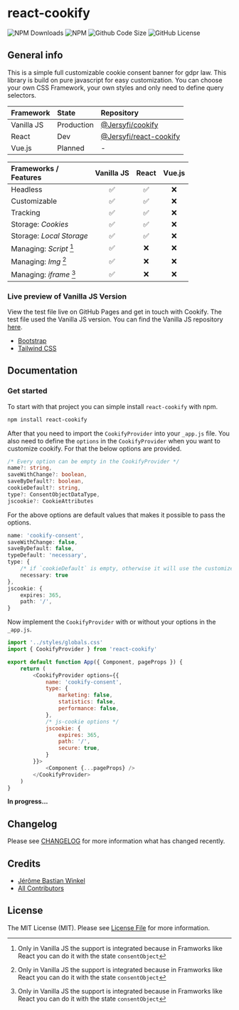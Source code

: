 # react-cookify

![NPM Downloads](https://img.shields.io/npm/dt/react-cookify)
![NPM](https://img.shields.io/npm/v/react-cookify)
![Github Code Size](https://img.shields.io/github/languages/code-size/jersyfi/react-cookify)
![GitHub License](https://img.shields.io/github/license/jersyfi/react-cookify)

## General info
This is a simple full customizable cookie consent banner for gdpr law. This library is build on pure javascript for easy customization. You can choose your own CSS Framework, your own styles and only need to define query selectors.

| Framework  | State      | Repository                                                         |
| :---       | :---       | :---                                                               |
| Vanilla JS | Production | [@Jersyfi/cookify](https://github.com/Jersyfi/Cookify)             |
| React      | Dev        | [@Jersyfi/react-cookify](https://github.com/Jersyfi/react-cookify) |
| Vue.js     | Planned    | -                                                                  |

| Frameworks /<br> Features | Vanilla JS | React | Vue.js |
| :---                      | :---: | :---: | :---: |
| Headless                  | ✅ | ✅ | ❌ |
| Customizable              | ✅ | ✅ | ❌ |
| Tracking                  | ✅ | ✅ | ❌ |
| Storage: *Cookies*        | ✅ | ✅ | ❌ |
| Storage: *Local Storage*  | ✅ | ✅ | ❌ |
| Managing: *Script* [^1]   | ✅ | ❌ | ❌ |
| Managing: *Img* [^1]      | ✅ | ❌ | ❌ |
| Managing: *iframe* [^1]   | ✅ | ❌ | ❌ |

[^1]: Only in Vanilla JS the support is integrated because in Framworks like React you can do it with the state `consentObject`

### Live preview of Vanilla JS Version
View the test file live on GitHub Pages and get in touch with Cookify. The test file used the Vanilla JS version. You can find the Vanilla JS repository [here](https://github.com/jersyfi/cookify).
- [Bootstrap](https://jersyfi.github.io/Cookify/test/preview/bootstrap.html)
- [Tailwind CSS](https://jersyfi.github.io/Cookify/test/preview/tailwindcss.html)

## Documentation

### Get started

To start with that project you can simple install `react-cookify` with npm.

```bash
npm install react-cookify
```

After that you need to import the `CookifyProvider` into your `_app.js` file. You also need to define the `options` in the `CookifyProvider` when you want to customize cookify. For that the below options are provided.

```typescript
/* Every option can be empty in the CookifyProvider */
name?: string,
saveWithChange?: boolean,
saveByDefault?: boolean,
cookieDefault?: string,
type?: ConsentObjectDataType,
jscookie?: CookieAttributes
```

For the above options are default values that makes it possible to pass the options.

```typescript
name: 'cookify-consent',
saveWithChange: false,
saveByDefault: false,
typeDefault: 'necessary',
type: {
    /* if `cookieDefault` is empty, otherwise it will use the customized `typeDefault` */
    necessary: true
},
jscookie: {
    expires: 365,
    path: '/',
}
```

Now implement the `CookifyProvider` with or without your options in the `_app.js`.

```javascript
import '../styles/globals.css'
import { CookifyProvider } from 'react-cookify'

export default function App({ Component, pageProps }) {
    return (
        <CookifyProvider options={{
            name: 'cookify-consent',
            type: {
                marketing: false,
                statistics: false,
                performance: false,
            },
            /* js-cookie options */
            jscookie: {
                expires: 365,
                path: '/',
                secure: true,
            }
        }}>
            <Component {...pageProps} />
        </CookifyProvider>
    )
}
```

**In progress...**

## Changelog
Please see [CHANGELOG](CHANGELOG.md) for more information what has changed recently.

## Credits
- [Jérôme Bastian Winkel](https://github.com/jersyfi)
- [All Contributors](../../contributors)

## License
The MIT License (MIT). Please see [License File](LICENSE) for more information.